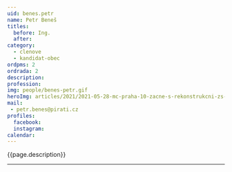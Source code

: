 ```yaml
---
uid: benes.petr
name: Petr Beneš
titles:
  before: Ing.
  after:
category:
  - clenove
  - kandidat-obec
ordpms: 2
ordrada: 2
description: 
profession: 
img: people/benes-petr.gif
heroImg: articles/2021/2021-05-28-mc-praha-10-zacne-s-rekonstrukcni-zs-v-olsinach.jpg
mail:
 - petr.benes@pirati.cz
profiles:
  facebook: 
  instagram: 
calendar: 
---
```


{{page.description}}



---
